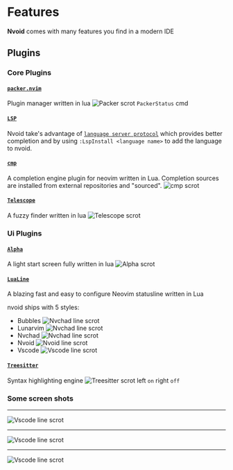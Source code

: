 # Features

**Nvoid** comes with many features you find in a modern IDE

## Plugins

### Core Plugins

#### [`packer.nvim`](https://github.com/wbthomason/packer.nvim)

Plugin manager written in lua
<img :src="$withBase('/assets/nvoid_packer.png')" alt="Packer scrot">
`PackerStatus` cmd

#### [`LSP`](https://github.com/neovim/nvim-lspconfig)

Nvoid take's advantage of [`language server protocol`](https://microsoft.github.io/language-server-protocol/) which provides better completion and by using `:LspInstall <language name>` to add the language to nvoid.

#### [`cmp`](https://github.com/hrsh7th/nvim-cmp)

A completion engine plugin for neovim written in Lua. Completion sources are installed from external repositories and "sourced".
<img :src="$withBase('/assets/nvoid_cmp.png')" alt="cmp scrot">

#### [`Telescope`](https://github.com/nvim-telescope/telescope.nvim)

A fuzzy finder written in lua
<img :src="$withBase('/assets/nvoid_telescope.png')" alt="Telescope scrot">

### Ui Plugins

#### [`Alpha`](https://github.com/goolord/alpha-nvim)

A light start screen fully written in lua
<img :src="$withBase('/assets/nvoid_alpha.png')" alt="Alpha scrot">

#### [`LuaLine`](https://github.com/nvim-lualine/lualine.nvim)

A blazing fast and easy to configure Neovim statusline written in Lua

nvoid ships with 5 styles:

- Bubbles
  <img :src="$withBase('/assets/nvoid_line_bubbles.png')" alt="Nvchad line scrot">
- Lunarvim
  <img :src="$withBase('/assets/nvoid_line_lunarvim.png')" alt="Nvchad line scrot">
- Nvchad
  <img :src="$withBase('/assets/nvoid_line_nvchad.png')" alt="Nvchad line scrot">
- Nvoid
  <img :src="$withBase('/assets/nvoid_line_nvoid.png')" alt="Nvoid line scrot">
- Vscode
  <img :src="$withBase('/assets/nvoid_line_vscode.png')" alt="Vscode line scrot">

#### [`Treesitter`](https://github.com/nvim-treesitter/nvim-treesitter)

Syntax highlighting engine
<img :src="$withBase('/assets/nvoid_treesitter.png')" alt="Treesitter scrot">
left `on` right `off`

### Some screen shots

---

<img :src="$withBase('/assets/cool_scrot0.png')" alt="Vscode line scrot">

---

<img :src="$withBase('/assets/cool_scrot1.png')" alt="Vscode line scrot">

---

<img :src="$withBase('/assets/cool_scrot2.png')" alt="Vscode line scrot">
